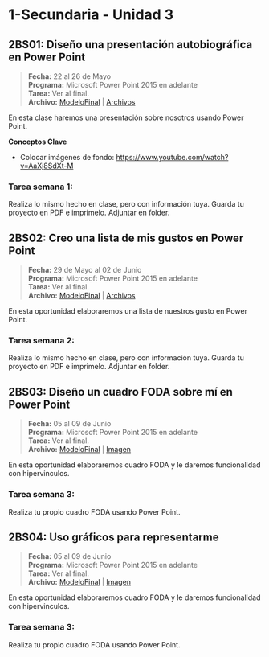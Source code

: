 # 1-Secundaria - Unidad 3


## 2BS01: Diseño una presentación autobiográfica en Power Point

> **Fecha:** 22 al 26 de Mayo<br> **Programa:** Microsoft Power Point 2015 en adelante<br> **Tarea:** Ver al final.<br> **Archivo:** [ModeloFinal](https://github.com/israelcueva/colegio-docs/blob/0adfcaa2320adc3d6902edf5c7c55f79362b9a51/docs/1-secundaria/archivos/Unidad3/1SEC-2BS01.pdf ':include :type=code') | [Archivos](https://github.com/israelcueva/colegio-docs/tree/0adfcaa2320adc3d6902edf5c7c55f79362b9a51/docs/1-secundaria/archivos/Unidad3)

En esta clase haremos una presentación sobre nosotros usando Power Point.

**Conceptos Clave**

- Colocar imágenes de fondo: https://www.youtube.com/watch?v=AaXj8SdXt-M

### Tarea semana 1:

Realiza lo mismo hecho en clase, pero con información tuya. Guarda tu proyecto en PDF e imprimelo. Adjuntar en folder.

## 2BS02: Creo una lista de mis gustos en Power Point

> **Fecha:** 29 de Mayo al 02 de Junio<br> **Programa:** Microsoft Power Point 2015 en adelante<br> **Tarea:** Ver al final.<br> **Archivo:** [ModeloFinal](https://github.com/israelcueva/colegio-docs/blob/93fac6d65ad9b07e8061eb1e433e9cd5d6d09414/docs/1-secundaria/archivos/Unidad3/S02/Creo%20una%20lista%20de%20mis%20gustos%20en%20Power%20Point.pdf ':include :type=code') | [Archivos](https://github.com/israelcueva/colegio-docs/tree/93fac6d65ad9b07e8061eb1e433e9cd5d6d09414/docs/1-secundaria/archivos/Unidad3/S02)

En esta oportunidad elaboraremos una lista de nuestros gusto en Power Point.

### Tarea semana 2:

Realiza lo mismo hecho en clase, pero con información tuya. Guarda tu proyecto en PDF e imprimelo. Adjuntar en folder.

## 2BS03: Diseño un cuadro FODA sobre mí en Power Point

> **Fecha:** 05 al 09 de Junio<br> **Programa:** Microsoft Power Point 2015 en adelante<br> **Tarea:** Ver al final.<br> **Archivo:** [ModeloFinal](https://github.com/israelcueva/colegio-docs/blob/2168a6b79bbb40e9c453db8ae2e39f3559ba9176/docs/1-secundaria/archivos/Unidad3/S03/2BS03-ModeloBase.pdf ':include :type=code') | [Imagen](https://github.com/israelcueva/colegio-docs/blob/2168a6b79bbb40e9c453db8ae2e39f3559ba9176/docs/1-secundaria/archivos/Unidad3/S03/2BS03.jpg)

En esta oportunidad elaboraremos cuadro FODA y le daremos funcionalidad con hipervinculos.

### Tarea semana 3:

Realiza tu propio cuadro FODA usando Power Point.

<div class="currentTheme">

## 2BS04: Uso gráficos para representarme

> **Fecha:** 05 al 09 de Junio<br> **Programa:** Microsoft Power Point 2015 en adelante<br> **Tarea:** Ver al final.<br> **Archivo:** [ModeloFinal](https://github.com/israelcueva/colegio-docs/blob/2168a6b79bbb40e9c453db8ae2e39f3559ba9176/docs/1-secundaria/archivos/Unidad3/S03/2BS03-ModeloBase.pdf ':include :type=code') | [Imagen](https://github.com/israelcueva/colegio-docs/blob/2168a6b79bbb40e9c453db8ae2e39f3559ba9176/docs/1-secundaria/archivos/Unidad3/S03/2BS03.jpg)

En esta oportunidad elaboraremos cuadro FODA y le daremos funcionalidad con hipervinculos.

### Tarea semana 3:

Realiza tu propio cuadro FODA usando Power Point.

</div>